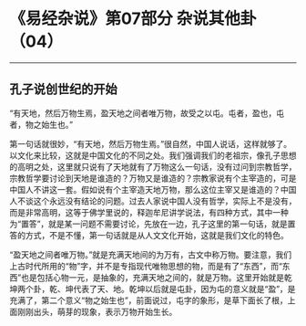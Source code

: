 # 《易经杂说》第07部分 杂说其他卦（04）

------

## 孔子说创世纪的开始

“有天地，然后万物生焉，盈天地之间者唯万物，故受之以屯。屯者，盈也，屯者，物之始生也。”

第一句话就很妙，“有天地，然后万物生焉。”很自然，中国人说话，这样就够了。以文化来比较，这就是中国文化的不同之处。我们强调我们的老祖宗，像孔子思想的高明之处，这里就只说有了天地就有了万物这么一句话，没有过问到宗教哲学，宗教哲学要讨论到天地是谁造的？万物又是谁造的？宗教家说有个主宰造的，可是中国人不讲这一套。假如说有个主宰造天地万物，那么这位主宰又是谁造的？中国人不谈这个永远没有结论的问题。过去人家说中国人没有哲学，实际上不是没有，而是非常高明，这等于佛学里说的，释迦牟尼讲学说法，有四种方式，其中一种为“置答”，就是某一问题不需要讨论，先放在一边，孔子这里的第一句话，就是置答的方式，不是不懂，第一句话就是从人文文化开始，这就是我们文化的特色。

“盈天地之间者唯万物。”就是充满天地间的为万有，古文中称万物。要注意，我们上古时代所用的“物”字，并不是专指现代唯物思想的物，而是有了“东西”，而“东西”也是包括心物一元，是抽象的，充满天地之间的，就是万物。这里开始就是乾坤两个卦，乾、坤代表了天、地。乾坤以后就是屯卦，因为屯的意义就是“盈”，是充满了，第二个意义“物之始生也”，前面说过，屯字的象形，是草下面长了根，上面刚刚出头，萌芽的现象，表示万物开始生长。